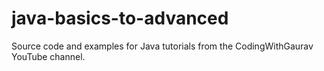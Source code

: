 # java-basics-to-advanced
Source code and examples for Java tutorials from the CodingWithGaurav YouTube channel.
